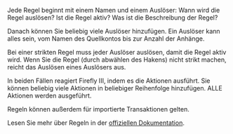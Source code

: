 Jede Regel beginnt mit einem Namen und einem Auslöser: Wann wird die Regel auslösen? Ist die Regel aktiv? Was ist die Beschreibung der Regel?

Danach können Sie beliebig viele Auslöser hinzufügen. Ein Auslöser kann alles sein, vom Namen des Quellkontos bis zur Anzahl der Anhänge.

Bei einer strikten Regel muss jeder Auslöser auslösen, damit die Regel aktiv wird. Wenn Sie die Regel (durch abwählen des Hakens) nicht strikt machen, reicht das Auslösen eines Auslösers aus.

In beiden Fällen reagiert Firefly III, indem es die Aktionen ausführt. Sie können beliebig viele Aktionen in beliebiger Reihenfolge hinzufügen. ALLE Aktionen werden ausgeführt.

Regeln können außerdem für importierte Transaktionen gelten.

Lesen Sie mehr über Regeln in der [offiziellen Dokumentation](https://docs.firefly-iii.org/advanced-concepts/rules).